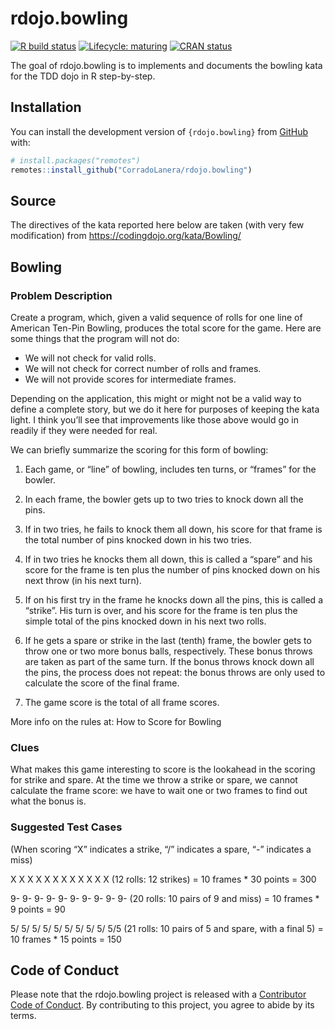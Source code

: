 
<!-- README.md is generated from README.Rmd. Please edit that file -->

# rdojo.bowling

<!-- badges: start -->

[![R build
status](https://github.com/CorradoLanera/rdojo.bowling/workflows/R-CMD-check/badge.svg)](https://github.com/CorradoLanera/rdojo.bowling/actions)
[![Lifecycle:
maturing](https://img.shields.io/badge/lifecycle-maturing-blue.svg)](https://www.tidyverse.org/lifecycle/#maturing)
[![CRAN
status](https://www.r-pkg.org/badges/version/rdojo.bowling)](https://CRAN.R-project.org/package=rdojo.bowling)
<!-- badges: end -->

The goal of rdojo.bowling is to implements and documents the bowling
kata for the TDD dojo in R step-by-step.

## Installation

You can install the development version of `{rdojo.bowling}` from
[GitHub](https://github.com) with:

``` r
# install.packages("remotes")
remotes::install_github("CorradoLanera/rdojo.bowling")
```

## Source

The directives of the kata reported here below are taken (with very few
modification) from <https://codingdojo.org/kata/Bowling/>

## Bowling

### Problem Description

Create a program, which, given a valid sequence of rolls for one line of
American Ten-Pin Bowling, produces the total score for the game. Here
are some things that the program will not do:

  - We will not check for valid rolls.
  - We will not check for correct number of rolls and frames.
  - We will not provide scores for intermediate frames.

Depending on the application, this might or might not be a valid way to
define a complete story, but we do it here for purposes of keeping the
kata light. I think you’ll see that improvements like those above would
go in readily if they were needed for real.

We can briefly summarize the scoring for this form of bowling:

1.  Each game, or “line” of bowling, includes ten turns, or “frames” for
    the bowler.

2.  In each frame, the bowler gets up to two tries to knock down all the
    pins.

3.  If in two tries, he fails to knock them all down, his score for that
    frame is the total number of pins knocked down in his two tries.

4.  If in two tries he knocks them all down, this is called a “spare”
    and his score for the frame is ten plus the number of pins knocked
    down on his next throw (in his next turn).

5.  If on his first try in the frame he knocks down all the pins, this
    is called a “strike”. His turn is over, and his score for the frame
    is ten plus the simple total of the pins knocked down in his next
    two rolls.

6.  If he gets a spare or strike in the last (tenth) frame, the bowler
    gets to throw one or two more bonus balls, respectively. These bonus
    throws are taken as part of the same turn. If the bonus throws knock
    down all the pins, the process does not repeat: the bonus throws are
    only used to calculate the score of the final frame.

7.  The game score is the total of all frame scores.

More info on the rules at: How to Score for Bowling

### Clues

What makes this game interesting to score is the lookahead in the
scoring for strike and spare. At the time we throw a strike or spare, we
cannot calculate the frame score: we have to wait one or two frames to
find out what the bonus is.

### Suggested Test Cases

(When scoring “X” indicates a strike, “/” indicates a spare, “-”
indicates a miss)

X X X X X X X X X X X X (12 rolls: 12 strikes) = 10 frames \* 30 points
= 300

9- 9- 9- 9- 9- 9- 9- 9- 9- 9- (20 rolls: 10 pairs of 9 and miss) = 10
frames \* 9 points = 90

5/ 5/ 5/ 5/ 5/ 5/ 5/ 5/ 5/ 5/5 (21 rolls: 10 pairs of 5 and spare, with
a final 5) = 10 frames \* 15 points = 150

## Code of Conduct

Please note that the rdojo.bowling project is released with a
[Contributor Code of
Conduct](https://contributor-covenant.org/version/2/0/CODE_OF_CONDUCT.html).
By contributing to this project, you agree to abide by its terms.
